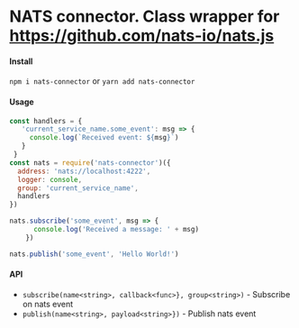 # NATS connector. Class wrapper for https://github.com/nats-io/nats.js

#### Install
`npm i nats-connector` or `yarn add nats-connector`

#### Usage
```js
const handlers = {
   'current_service_name.some_event': msg => {
     console.log(`Received event: ${msg}`)
   }
 }
const nats = require('nats-connector')({
  address: 'nats://localhost:4222',
  logger: console,
  group: 'current_service_name',
  handlers
})

nats.subscribe('some_event', msg => {
      console.log('Received a message: ' + msg)
    })

nats.publish('some_event', 'Hello World!')
```

#### API
- `subscribe(name<string>, callback<func>}, group<string>)` - Subscribe on nats event
- `publish(name<string>, payload<string>})` - Publish nats event
